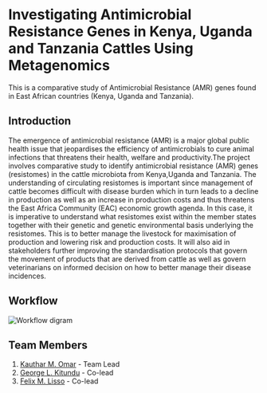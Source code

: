 # Investigating Antimicrobial Resistance Genes in Kenya, Uganda and Tanzania Cattles Using Metagenomics

This is a comparative study of Antimicrobial Resistance (AMR) genes found in East African countries (Kenya, Uganda and Tanzania).

## Introduction

The emergence of antimicrobial resistance (AMR) is a major global public health issue that jeopardises the efficiency of antimicrobials to cure animal infections that threatens their health, welfare and productivity.The project involves comparative study to identify antimicrobial resistance (AMR) genes (resistomes) in the cattle microbiota from Kenya,Uganda and Tanzania. The understanding of circulating resistomes is important since management of cattle becomes difficult with disease burden which in turn leads to a decline in production as well as an increase in production costs and thus threatens the East Africa Community (EAC) economic growth agenda. In this case, it is imperative to understand what resistomes exist within the member states together with their genetic and genetic environmental basis underlying the resistomes. This is to better manage the livestock for maximisation of production and lowering risk and production costs. It will also aid in stakeholders further improving the standardisation protocols that govern the movement of products that are derived from cattle as well as govern veterinarians on informed decision on how to better manage their disease incidences.

## Workflow

![Workflow digram](https://user-images.githubusercontent.com/57720624/185737481-0af98532-1b5a-4794-a5af-3b5334ca31c3.png)


## Team Members
1. [Kauthar M. Omar](https://github.com/Kauthar-Omar) - Team Lead
2. [George L. Kitundu](https://github.com/EorgeKit) - Co-lead
3. [Felix M. Lisso](https://github.com/fetche-lab) - Co-lead
